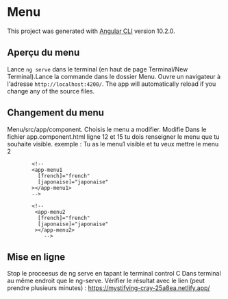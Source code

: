 # Menu

This project was generated with [Angular CLI](https://github.com/angular/angular-cli) version 10.2.0.

## Aperçu du menu

Lance `ng serve` dans le terminal (en haut de page Terminal/New Terminal).Lance la commande dans le dossier Menu. Ouvre un navigateur à l'adresse `http://localhost:4200/`. The app will automatically reload if you change any of the source files.

## Changement du menu

Menu/src/app/component. Choisis le menu a modifier. Modifie
Dans le fichier app.component.html ligne 12 et 15 tu dois renseigner le menu que tu souhaite visible. 
exemple : 
       Tu as le menu1 visible et tu veux mettre le menu 2
       
            <!--
            <app-menu1
              [french]="french"
              [japonaise]="japonaise"
            ></app-menu1>
            -->
            
            <!--
             <app-menu2
              [french]="french"
              [japonaise]="japonaise"
             ></app-menu2>
                -->


## Mise en ligne

Stop le proceesus de ng serve en tapant le terminal control C
Dans terminal au même endroit que le ng-serve.
Vérifier le résultat avec le lien (peut prendre plusieurs minutes) : https://mystifying-cray-25a8ea.netlify.app/
